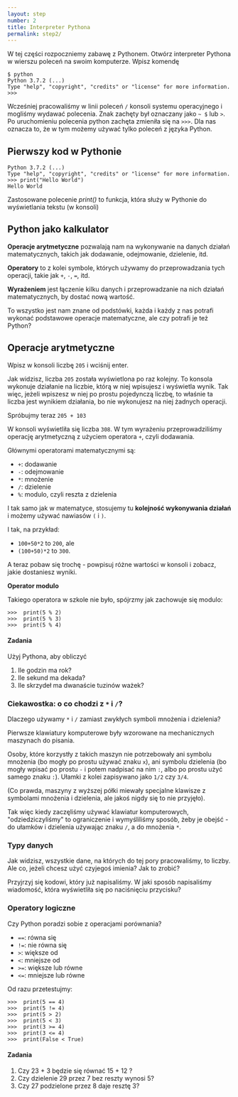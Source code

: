 ```yaml
---
layout: step
number: 2
title: Interpreter Pythona
permalink: step2/
---
```


W tej części rozpoczniemy zabawę z Pythonem. Otwórz interpreter Pythona w wierszu poleceń na swoim komputerze.
Wpisz komendę

```
$ python
Python 3.7.2 (...)
Type "help", "copyright", "credits" or "license" for more information.
>>>
```


Wcześniej pracowaliśmy w linii poleceń `/` konsoli systemu operacyjnego i mogliśmy wydawać polecenia. Znak zachęty był oznaczany jako `~ $` lub `>`. Po uruchomieniu polecenia python zachęta zmieniła się na `>>>`. Dla nas oznacza to, że w tym możemy używać tylko poleceń z języka Python.

## Pierwszy kod w Pythonie

```
Python 3.7.2 (...)
Type "help", "copyright", "credits" or "license" for more information.
>>> print("Hello World")
Hello World
```

Zastosowane polecenie *print()* to funkcja, która służy w Pythonie do wyświetlania tekstu (w konsoli)

## Python jako kalkulator

**Operacje arytmetyczne** pozwalają nam na wykonywanie na danych działań matematycznych, takich jak dodawanie, odejmowanie, dzielenie, itd.

**Operatory** to z kolei symbole, których używamy do przeprowadzania tych operacji, takie jak `+`, `-`, `=`, itd.

**Wyrażeniem** jest łączenie kilku danych i przeprowadzanie na nich działań matematycznych, by dostać nową wartość.

To wszystko jest nam znane od podstówki, każda i każdy z nas potrafi wykonać podstawowe operacje matematyczne, ale czy potrafi je też Python?

## Operacje arytmetyczne

Wpisz w konsoli liczbę `205` i wciśnij enter.

Jak widzisz, liczba `205` została wyświetlona po raz kolejny. To konsola wykonuje działanie na liczbie, którą w niej wpisujesz i wyświetla wynik. Tak więc, jeżeli wpiszesz w niej po prostu pojedynczą liczbę, to właśnie ta liczba jest wynikiem działania, bo nie wykonujesz na niej żadnych operacji.

Spróbujmy teraz `205 + 103`

W konsoli wyświetliła się liczba `308`. W tym wyrażeniu przeprowadziliśmy operację arytmetyczną z użyciem operatora `+`, czyli dodawania.

Głównymi operatorami matematycznymi są:

- `+`: dodawanie
- `-`: odejmowanie
- `*`: mnożenie
- `/`: dzielenie
- `%`: modulo, czyli reszta z dzielenia

I tak samo jak w matematyce, stosujemy tu **kolejność wykonywania działań** i możemy używać nawiasów `(` i `)`.

I tak, na przykład:

- `100+50*2` to `200`, ale
- `(100+50)*2` to `300`.

A teraz pobaw się trochę - powpisuj różne wartości w konsoli i zobacz, jakie dostaniesz wyniki.

**Operator modulo**

Takiego operatora w szkole nie było, spójrzmy jak zachowuje się modulo:

```
>>>  print(5 % 2)
>>>  print(5 % 3)
>>>  print(5 % 4)
```

#### Zadania

Użyj Pythona, aby obliczyć
1. Ile godzin ma rok?
2. Ile sekund ma dekada?
3. Ile skrzydeł ma dwanaście tuzinów ważek?

### Ciekawostka: o co chodzi z `*` i `/`?

Dlaczego używamy `*` i `/` zamiast zwykłych symboli mnożenia i dzielenia?

Pierwsze klawiatury komputerowe były wzorowane na mechanicznych maszynach do pisania.

Osoby, które korzystły z takich maszyn nie potrzebowały ani symbolu mnożenia (bo mogły po prostu używać znaku `x`), ani symbolu dzielenia (bo mogły wpisać po prostu `-` i potem nadpisać na nim `:`, albo po prostu użyć samego znaku `:`). Ułamki z kolei zapisywano jako `1/2` czy `3/4`.

(Co prawda, maszyny z wyższej półki miewały specjalne klawisze z symbolami mnożenia i dzielenia, ale jakoś nigdy się to nie przyjęło).

Tak więc kiedy zaczęliśmy używać klawiatur komputerowych, "odziedziczyliśmy" to ograniczenie i wymyśliliśmy sposób, żeby je obejść - do ułamków i dzielenia używając znaku `/`, a do mnożenia `*`.

### Typy danych

Jak widzisz, wszystkie dane, na których do tej pory pracowaliśmy, to liczby. Ale co, jeżeli chcesz użyć czyjegoś imienia? Jak to zrobić?

Przyjrzyj się kodowi, który już napisaliśmy. W jaki sposób napisaliśmy wiadomość, która wyświetliła się po naciśnięciu przycisku?

### Operatory logiczne

Czy Python poradzi sobie z operacjami porównania? 

- `==`:    równa się 
- `!=`:    nie równa się
- `>`:    większe od
- `<`:    mniejsze od
- `>=`:    większe lub równe
- `<=`:    mniejsze lub równe

Od razu przetestujmy: 

```
>>>  print(5 == 4)     
>>>  print(5 != 4)     
>>>  print(5 > 2)    
>>>  print(5 < 3)    
>>>  print(3 >= 4)     
>>>  print(3 <= 4)     
>>>  print(False < True)
```

#### Zadania
1. Czy 23 + 3 będzie się równać 15  + 12 ?
2. Czy dzielenie 29 przez 7 bez reszty wynosi 5?
3. Czy 27 podzielone przez 8 daje resztę 3?

